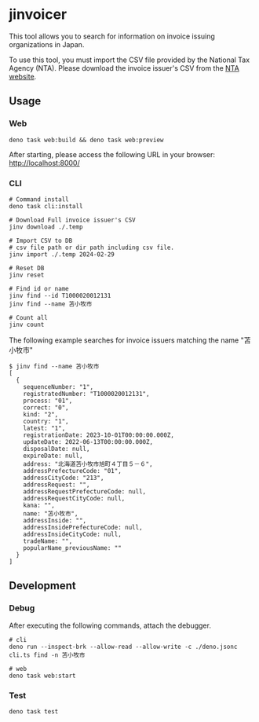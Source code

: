 # jinvoicer

This tool allows you to search for information on invoice issuing organizations
in Japan.

To use this tool, you must import the CSV file provided by the National Tax
Agency (NTA). Please download the invoice issuer's CSV from the
[NTA website](https://www.invoice-kohyo.nta.go.jp/download/index.html).

## Usage

### Web

```shell
deno task web:build && deno task web:preview
```

After starting, please access the following URL in your browser:
<http://localhost:8000/>

### CLI

```shell
# Command install
deno task cli:install
```

```shell
# Download Full invoice issuer's CSV
jinv download ./.temp

# Import CSV to DB
# csv file path or dir path including csv file.
jinv import ./.temp 2024-02-29

# Reset DB
jinv reset

# Find id or name
jinv find --id T1000020012131
jinv find --name 苫小牧市

# Count all
jinv count
```

The following example searches for invoice issuers matching the name "苫小牧市"

```shell
$ jinv find --name 苫小牧市
[
  {
    sequenceNumber: "1",
    registratedNumber: "T1000020012131",
    process: "01",
    correct: "0",
    kind: "2",
    country: "1",
    latest: "1",
    registrationDate: 2023-10-01T00:00:00.000Z,
    updateDate: 2022-06-13T00:00:00.000Z,
    disposalDate: null,
    expireDate: null,
    address: "北海道苫小牧市旭町４丁目５－６",
    addressPrefectureCode: "01",
    addressCityCode: "213",
    addressRequest: "",
    addressRequestPrefectureCode: null,
    addressRequestCityCode: null,
    kana: "",
    name: "苫小牧市",
    addressInside: "",
    addressInsidePrefectureCode: null,
    addressInsideCityCode: null,
    tradeName: "",
    popularName_previousName: ""
  }
]
```

## Development

### Debug

After executing the following commands, attach the debugger.

```shell
# cli
deno run --inspect-brk --allow-read --allow-write -c ./deno.jsonc cli.ts find -n 苫小牧市

# web
deno task web:start
```

### Test

```shell
deno task test
```
